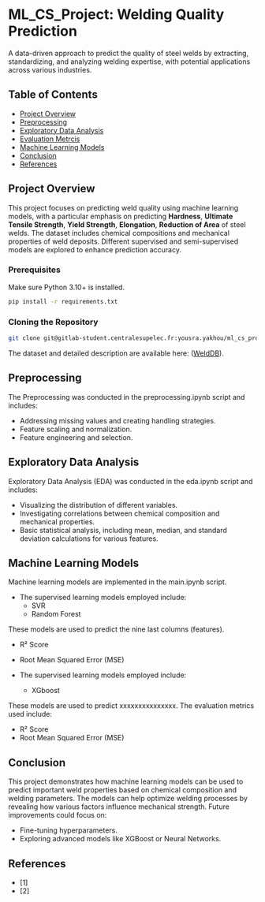 # ML_CS_Project:  Welding Quality Prediction

A data-driven approach to predict the quality of steel welds by extracting, standardizing, and analyzing welding expertise, with potential applications across various industries.

## Table of Contents
- [Project Overview](#project-overview)
- [Preprocessing](#exploratory-data-analysis)
- [Exploratory Data Analysis](#exploratory-data-analysis)
- [Evaluation Metrcis](#metrics)
- [Machine Learning Models](#modeling)
- [Conclusion](#conclusion)
- [References](#references)

## Project Overview

This project focuses on predicting weld quality using machine learning models, with a particular emphasis on predicting **Hardness**, **Ultimate Tensile Strength**, **Yield Strength**, **Elongation**, **Reduction of Area** of steel welds. The dataset includes chemical compositions and mechanical properties of weld deposits. Different supervised and semi-supervised models are explored to enhance prediction accuracy.


### Prerequisites
Make sure Python 3.10+ is installed.

```bash
pip install -r requirements.txt
```

### Cloning the Repository

```bash
git clone git@gitlab-student.centralesupelec.fr:yousra.yakhou/ml_cs_project.git
```

The dataset and detailed description are available here: ([WeldDB](https://www.phase-trans.msm.cam.ac.uk/map/data/materials/welddb-b.html)).

## Preprocessing 
The Preprocessing was conducted in the preprocessing.ipynb script and includes:
- Addressing missing values and creating handling strategies.
- Feature scaling and normalization.
- Feature engineering and selection.

## Exploratory Data Analysis 
Exploratory Data Analysis (EDA) was conducted in the eda.ipynb script and includes:
- Visualizing the distribution of different variables.
- Investigating correlations between chemical composition and mechanical properties.
- Basic statistical analysis, including mean, median, and standard deviation calculations for various features.

## Machine Learning Models

Machine learning models are implemented in the main.ipynb script.
- The supervised learning models employed include:
    -    SVR
    -   Random Forest

These models are used to predict the nine last columns (features).
- R² Score
- Root Mean Squared Error (MSE)


- The supervised learning models employed include:
    - XGboost

These models are used to predict xxxxxxxxxxxxxxx. The evaluation metrics used include:
- R² Score
- Root Mean Squared Error (MSE)

## Conclusion

This project demonstrates how machine learning models can be used to predict important weld properties based on chemical composition and welding parameters. The models can help optimize welding processes by revealing how various factors influence mechanical strength. Future improvements could focus on:
- Fine-tuning hyperparameters.
- Exploring advanced models like XGBoost or Neural Networks.

## References
- [1]
- [2]